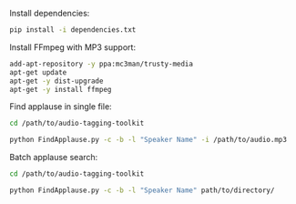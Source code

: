 Install dependencies:

```bash
pip install -i dependencies.txt
```

Install FFmpeg with MP3 support:

```bash
add-apt-repository -y ppa:mc3man/trusty-media
apt-get update
apt-get -y dist-upgrade
apt-get -y install ffmpeg
```



Find applause in single file:

```bash
cd /path/to/audio-tagging-toolkit

python FindApplause.py -c -b -l "Speaker Name" -i /path/to/audio.mp3
```

Batch applause search:

```bash
cd /path/to/audio-tagging-toolkit

python FindApplause.py -c -b -l "Speaker Name" path/to/directory/
```

